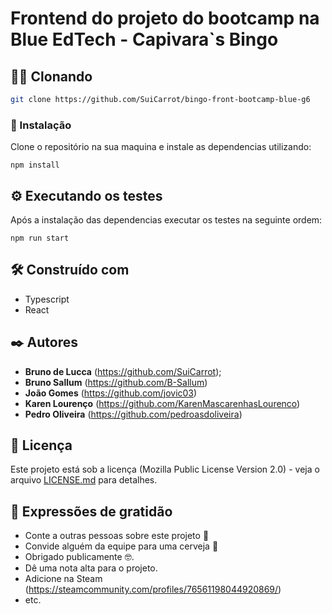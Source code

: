 # Frontend do projeto do bootcamp na Blue EdTech - Capivara`s Bingo


## 👯‍♀️ Clonando

```bash
git clone https://github.com/SuiCarrot/bingo-front-bootcamp-blue-g6
```

### 🔧 Instalação

Clone o repositório na sua maquina e instale as dependencias utilizando:

```
npm install
```

## ⚙️ Executando os testes

Após a instalação das dependencias executar os testes na seguinte ordem:

```
npm run start
```

## 🛠️ Construído com

* Typescript
* React

## ✒️ Autores

* **Bruno de Lucca** (https://github.com/SuiCarrot);
* **Bruno Sallum** (https://github.com/B-Sallum)
* **João Gomes** (https://github.com/jovic03)
* **Karen Lourenço** (https://github.com/KarenMascarenhasLourenco)
* **Pedro Oliveira** (https://github.com/pedroasdoliveira)

## 📄 Licença

Este projeto está sob a licença (Mozilla Public License Version 2.0) - veja o arquivo [LICENSE.md](https://github.com/SuiCarrot/bingo-front-bootcamp-blue-g6/blob/main/LICENSE) para detalhes.

## 🎁 Expressões de gratidão

* Conte a outras pessoas sobre este projeto 📢
* Convide alguém da equipe para uma cerveja 🍺
* Obrigado publicamente 🤓.
* Dê uma nota alta para o projeto.
* Adicione na Steam (https://steamcommunity.com/profiles/76561198044920869/)
* etc.


